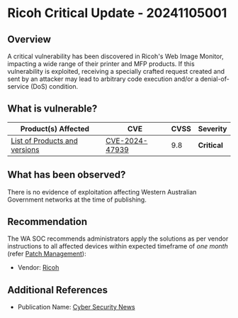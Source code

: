 # Ricoh Critical Update - 20241105001

## Overview

A critical vulnerability has been discovered in Ricoh's Web Image Monitor, impacting a wide range of their printer and MFP products. If this vulnerability is exploited, receiving a specially crafted request created and sent by an attacker may lead to arbitrary code execution and/or a denial-of-service (DoS) condition.

## What is vulnerable?

| Product(s) Affected                                                                                               | CVE                                                               | CVSS | Severity     |
| ----------------------------------------------------------------------------------------------------------------- | ----------------------------------------------------------------- | ---- | ------------ |
| [List of Products and versions](https://www.ricoh.com/products/security/vulnerabilities/vul?id=ricoh-2024-000011) | [CVE-2024-47939](https://nvd.nist.gov/vuln/detail/CVE-2024-47939) | 9.8  | **Critical** |

## What has been observed?

There is no evidence of exploitation affecting Western Australian Government networks at the time of publishing.

## Recommendation

The WA SOC recommends administrators apply the solutions as per vendor instructions to all affected devices within expected timeframe of *one month* (refer [Patch Management](../guidelines/patch-management.md)):

- Vendor: [Ricoh](https://www.ricoh.com/products/security/vulnerabilities/vul?id=ricoh-2024-000011)

## Additional References

- Publication Name: [Cyber Security News](https://securityonline.info/ricoh-printers-and-mfps-vulnerable-to-remote-code-execution-cve-2024-47939-cvss-9-8/)
